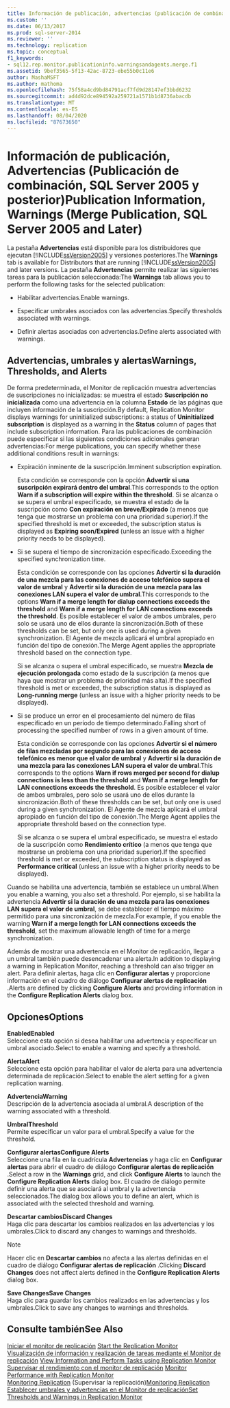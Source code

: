 ```yaml
---
title: Información de publicación, advertencias (publicación de combinación, SQL Server 2005 y versiones posteriores) | Microsoft Docs
ms.custom: ''
ms.date: 06/13/2017
ms.prod: sql-server-2014
ms.reviewer: ''
ms.technology: replication
ms.topic: conceptual
f1_keywords:
- sql12.rep.monitor.publicationinfo.warningsandagents.merge.f1
ms.assetid: 9bef3565-5f13-42ac-8723-ebe55b0c11e6
author: MashaMSFT
ms.author: mathoma
ms.openlocfilehash: 75f58a4cd9bd84791acf7fd9d28147ef3bbd6232
ms.sourcegitcommit: ad4d92dce894592a259721a1571b1d8736abacdb
ms.translationtype: MT
ms.contentlocale: es-ES
ms.lasthandoff: 08/04/2020
ms.locfileid: "87673650"
---
```

# <a name="publication-information-warnings-merge-publication-sql-server-2005-and-later"></a><span data-ttu-id="f8eb2-102">Información de publicación, Advertencias (Publicación de combinación, SQL Server 2005 y posterior)</span><span class="sxs-lookup"><span data-stu-id="f8eb2-102">Publication Information, Warnings (Merge Publication, SQL Server 2005 and Later)</span></span>
  <span data-ttu-id="f8eb2-103">La pestaña **Advertencias** está disponible para los distribuidores que ejecutan [!INCLUDE[ssVersion2005](../../includes/ssversion2005-md.md)] y versiones posteriores.</span><span class="sxs-lookup"><span data-stu-id="f8eb2-103">The **Warnings** tab is available for Distributors that are running [!INCLUDE[ssVersion2005](../../includes/ssversion2005-md.md)] and later versions.</span></span> <span data-ttu-id="f8eb2-104">La pestaña **Advertencias** permite realizar las siguientes tareas para la publicación seleccionada:</span><span class="sxs-lookup"><span data-stu-id="f8eb2-104">The **Warnings** tab allows you to perform the following tasks for the selected publication:</span></span>  
  
-   <span data-ttu-id="f8eb2-105">Habilitar advertencias.</span><span class="sxs-lookup"><span data-stu-id="f8eb2-105">Enable warnings.</span></span>  
  
-   <span data-ttu-id="f8eb2-106">Especificar umbrales asociados con las advertencias.</span><span class="sxs-lookup"><span data-stu-id="f8eb2-106">Specify thresholds associated with warnings.</span></span>  
  
-   <span data-ttu-id="f8eb2-107">Definir alertas asociadas con advertencias.</span><span class="sxs-lookup"><span data-stu-id="f8eb2-107">Define alerts associated with warnings.</span></span>  
  
## <a name="warnings-thresholds-and-alerts"></a><span data-ttu-id="f8eb2-108">Advertencias, umbrales y alertas</span><span class="sxs-lookup"><span data-stu-id="f8eb2-108">Warnings, Thresholds, and Alerts</span></span>  
 <span data-ttu-id="f8eb2-109">De forma predeterminada, el Monitor de replicación muestra advertencias de suscripciones no inicializadas: se muestra el estado **Suscripción no inicializada** como una advertencia en la columna **Estado** de las páginas que incluyen información de la suscripción.</span><span class="sxs-lookup"><span data-stu-id="f8eb2-109">By default, Replication Monitor displays warnings for uninitialized subscriptions: a status of **Uninitialized subscription** is displayed as a warning in the **Status** column of pages that include subscription information.</span></span> <span data-ttu-id="f8eb2-110">Para las publicaciones de combinación puede especificar si las siguientes condiciones adicionales generan advertencias:</span><span class="sxs-lookup"><span data-stu-id="f8eb2-110">For merge publications, you can specify whether these additional conditions result in warnings:</span></span>  
  
-   <span data-ttu-id="f8eb2-111">Expiración inminente de la suscripción.</span><span class="sxs-lookup"><span data-stu-id="f8eb2-111">Imminent subscription expiration.</span></span>  
  
     <span data-ttu-id="f8eb2-112">Esta condición se corresponde con la opción **Advertir si una suscripción expirará dentro del umbral**.</span><span class="sxs-lookup"><span data-stu-id="f8eb2-112">This corresponds to the option **Warn if a subscription will expire within the threshold**.</span></span> <span data-ttu-id="f8eb2-113">Si se alcanza o se supera el umbral especificado, se muestra el estado de la suscripción como **Con expiración en breve/Expirado** (a menos que tenga que mostrarse un problema con una prioridad superior).</span><span class="sxs-lookup"><span data-stu-id="f8eb2-113">If the specified threshold is met or exceeded, the subscription status is displayed as **Expiring soon/Expired** (unless an issue with a higher priority needs to be displayed).</span></span>  
  
-   <span data-ttu-id="f8eb2-114">Si se supera el tiempo de sincronización especificado.</span><span class="sxs-lookup"><span data-stu-id="f8eb2-114">Exceeding the specified synchronization time.</span></span>  
  
     <span data-ttu-id="f8eb2-115">Esta condición se corresponde con las opciones **Advertir si la duración de una mezcla para las conexiones de acceso telefónico supera el valor de umbral** y **Advertir si la duración de una mezcla para las conexiones LAN supera el valor de umbral**.</span><span class="sxs-lookup"><span data-stu-id="f8eb2-115">This corresponds to the options **Warn if a merge length for dialup connections exceeds the threshold** and **Warn if a merge length for LAN connections exceeds the threshold**.</span></span> <span data-ttu-id="f8eb2-116">Es posible establecer el valor de ambos umbrales, pero solo se usará uno de ellos durante la sincronización.</span><span class="sxs-lookup"><span data-stu-id="f8eb2-116">Both of these thresholds can be set, but only one is used during a given synchronization.</span></span> <span data-ttu-id="f8eb2-117">El Agente de mezcla aplicará el umbral apropiado en función del tipo de conexión.</span><span class="sxs-lookup"><span data-stu-id="f8eb2-117">The Merge Agent applies the appropriate threshold based on the connection type.</span></span>  
  
     <span data-ttu-id="f8eb2-118">Si se alcanza o supera el umbral especificado, se muestra **Mezcla de ejecución prolongada** como estado de la suscripción (a menos que haya que mostrar un problema de prioridad más alta).</span><span class="sxs-lookup"><span data-stu-id="f8eb2-118">If the specified threshold is met or exceeded, the subscription status is displayed as **Long-running merge** (unless an issue with a higher priority needs to be displayed).</span></span>  
  
-   <span data-ttu-id="f8eb2-119">Si se produce un error en el procesamiento del número de filas especificado en un período de tiempo determinado.</span><span class="sxs-lookup"><span data-stu-id="f8eb2-119">Falling short of processing the specified number of rows in a given amount of time.</span></span>  
  
     <span data-ttu-id="f8eb2-120">Esta condición se corresponde con las opciones **Advertir si el número de filas mezcladas por segundo para las conexiones de acceso telefónico es menor que el valor de umbral** y **Advertir si la duración de una mezcla para las conexiones LAN supera el valor de umbral**.</span><span class="sxs-lookup"><span data-stu-id="f8eb2-120">This corresponds to the options **Warn if rows merged per second for dialup connections is less than the threshold** and **Warn if a merge length for LAN connections exceeds the threshold**.</span></span> <span data-ttu-id="f8eb2-121">Es posible establecer el valor de ambos umbrales, pero solo se usará uno de ellos durante la sincronización.</span><span class="sxs-lookup"><span data-stu-id="f8eb2-121">Both of these thresholds can be set, but only one is used during a given synchronization.</span></span> <span data-ttu-id="f8eb2-122">El Agente de mezcla aplicará el umbral apropiado en función del tipo de conexión.</span><span class="sxs-lookup"><span data-stu-id="f8eb2-122">The Merge Agent applies the appropriate threshold based on the connection type.</span></span>  
  
     <span data-ttu-id="f8eb2-123">Si se alcanza o se supera el umbral especificado, se muestra el estado de la suscripción como **Rendimiento crítico** (a menos que tenga que mostrarse un problema con una prioridad superior).</span><span class="sxs-lookup"><span data-stu-id="f8eb2-123">If the specified threshold is met or exceeded, the subscription status is displayed as **Performance critical** (unless an issue with a higher priority needs to be displayed).</span></span>  
  
 <span data-ttu-id="f8eb2-124">Cuando se habilita una advertencia, también se establece un umbral.</span><span class="sxs-lookup"><span data-stu-id="f8eb2-124">When you enable a warning, you also set a threshold.</span></span> <span data-ttu-id="f8eb2-125">Por ejemplo, si se habilita la advertencia **Advertir si la duración de una mezcla para las conexiones LAN supera el valor de umbral**, se debe establecer el tiempo máximo permitido para una sincronización de mezcla.</span><span class="sxs-lookup"><span data-stu-id="f8eb2-125">For example, if you enable the warning **Warn if a merge length for LAN connections exceeds the threshold**, set the maximum allowable length of time for a merge synchronization.</span></span>  
  
 <span data-ttu-id="f8eb2-126">Además de mostrar una advertencia en el Monitor de replicación, llegar a un umbral también puede desencadenar una alerta.</span><span class="sxs-lookup"><span data-stu-id="f8eb2-126">In addition to displaying a warning in Replication Monitor, reaching a threshold can also trigger an alert.</span></span> <span data-ttu-id="f8eb2-127">Para definir alertas, haga clic en **Configurar alertas** y proporcione información en el cuadro de diálogo **Configurar alertas de replicación** .</span><span class="sxs-lookup"><span data-stu-id="f8eb2-127">Alerts are defined by clicking **Configure Alerts** and providing information in the **Configure Replication Alerts** dialog box.</span></span>  
  
## <a name="options"></a><span data-ttu-id="f8eb2-128">Opciones</span><span class="sxs-lookup"><span data-stu-id="f8eb2-128">Options</span></span>  
 <span data-ttu-id="f8eb2-129">**Enabled**</span><span class="sxs-lookup"><span data-stu-id="f8eb2-129">**Enabled**</span></span>  
 <span data-ttu-id="f8eb2-130">Seleccione esta opción si desea habilitar una advertencia y especificar un umbral asociado.</span><span class="sxs-lookup"><span data-stu-id="f8eb2-130">Select to enable a warning and specify a threshold.</span></span>  
  
 <span data-ttu-id="f8eb2-131">**Alerta**</span><span class="sxs-lookup"><span data-stu-id="f8eb2-131">**Alert**</span></span>  
 <span data-ttu-id="f8eb2-132">Seleccione esta opción para habilitar el valor de alerta para una advertencia determinada de replicación.</span><span class="sxs-lookup"><span data-stu-id="f8eb2-132">Select to enable the alert setting for a given replication warning.</span></span>  
  
 <span data-ttu-id="f8eb2-133">**Advertencia**</span><span class="sxs-lookup"><span data-stu-id="f8eb2-133">**Warning**</span></span>  
 <span data-ttu-id="f8eb2-134">Descripción de la advertencia asociada al umbral.</span><span class="sxs-lookup"><span data-stu-id="f8eb2-134">A description of the warning associated with a threshold.</span></span>  
  
 <span data-ttu-id="f8eb2-135">**Umbral**</span><span class="sxs-lookup"><span data-stu-id="f8eb2-135">**Threshold**</span></span>  
 <span data-ttu-id="f8eb2-136">Permite especificar un valor para el umbral.</span><span class="sxs-lookup"><span data-stu-id="f8eb2-136">Specify a value for the threshold.</span></span>  
  
 <span data-ttu-id="f8eb2-137">**Configurar alertas**</span><span class="sxs-lookup"><span data-stu-id="f8eb2-137">**Configure Alerts**</span></span>  
 <span data-ttu-id="f8eb2-138">Seleccione una fila en la cuadrícula **Advertencias** y haga clic en **Configurar alertas** para abrir el cuadro de diálogo **Configurar alertas de replicación** .</span><span class="sxs-lookup"><span data-stu-id="f8eb2-138">Select a row in the **Warnings** grid, and click **Configure Alerts** to launch the **Configure Replication Alerts** dialog box.</span></span> <span data-ttu-id="f8eb2-139">El cuadro de diálogo permite definir una alerta que se asociará al umbral y la advertencia seleccionados.</span><span class="sxs-lookup"><span data-stu-id="f8eb2-139">The dialog box allows you to define an alert, which is associated with the selected threshold and warning.</span></span>  
  
 <span data-ttu-id="f8eb2-140">**Descartar cambios**</span><span class="sxs-lookup"><span data-stu-id="f8eb2-140">**Discard Changes**</span></span>  
 <span data-ttu-id="f8eb2-141">Haga clic para descartar los cambios realizados en las advertencias y los umbrales.</span><span class="sxs-lookup"><span data-stu-id="f8eb2-141">Click to discard any changes to warnings and thresholds.</span></span>  
  
> [!NOTE]  
>  <span data-ttu-id="f8eb2-142"> Hacer clic en **Descartar cambios** no afecta a las alertas definidas en el cuadro de diálogo **Configurar alertas de replicación** .</span><span class="sxs-lookup"><span data-stu-id="f8eb2-142">Clicking **Discard Changes** does not affect alerts defined in the **Configure Replication Alerts** dialog box.</span></span>  
  
 <span data-ttu-id="f8eb2-143">**Save Changes**</span><span class="sxs-lookup"><span data-stu-id="f8eb2-143">**Save Changes**</span></span>  
 <span data-ttu-id="f8eb2-144">Haga clic para guardar los cambios realizados en las advertencias y los umbrales.</span><span class="sxs-lookup"><span data-stu-id="f8eb2-144">Click to save any changes to warnings and thresholds.</span></span>  
  
## <a name="see-also"></a><span data-ttu-id="f8eb2-145">Consulte también</span><span class="sxs-lookup"><span data-stu-id="f8eb2-145">See Also</span></span>  
 <span data-ttu-id="f8eb2-146">[Iniciar el monitor de replicación](monitor/start-the-replication-monitor.md) </span><span class="sxs-lookup"><span data-stu-id="f8eb2-146">[Start the Replication Monitor](monitor/start-the-replication-monitor.md) </span></span>  
 <span data-ttu-id="f8eb2-147">[Visualización de información y realización de tareas mediante el Monitor de replicación](monitor/view-information-and-perform-tasks-replication-monitor.md) </span><span class="sxs-lookup"><span data-stu-id="f8eb2-147">[View Information and Perform Tasks using Replication Monitor](monitor/view-information-and-perform-tasks-replication-monitor.md) </span></span>  
 <span data-ttu-id="f8eb2-148">[Supervisar el rendimiento con el monitor de replicación](monitor/monitor-performance-with-replication-monitor.md) </span><span class="sxs-lookup"><span data-stu-id="f8eb2-148">[Monitor Performance with Replication Monitor](monitor/monitor-performance-with-replication-monitor.md) </span></span>  
 <span data-ttu-id="f8eb2-149">[Monitoring Replication](monitoring-replication.md)  (Supervisar la replicación)</span><span class="sxs-lookup"><span data-stu-id="f8eb2-149">[Monitoring Replication](monitoring-replication.md) </span></span>  
 [<span data-ttu-id="f8eb2-150">Establecer umbrales y advertencias en el Monitor de replicación</span><span class="sxs-lookup"><span data-stu-id="f8eb2-150">Set Thresholds and Warnings in Replication Monitor</span></span>](monitor/set-thresholds-and-warnings-in-replication-monitor.md)  
  
  
